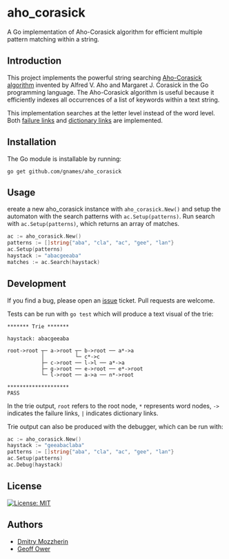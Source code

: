 # aho_corasick

A Go implementation of Aho-Corasick algorithm for efficient multiple pattern
matching within a string.

## Introduction

This project implements the powerful string searching [Aho-Corasick
algorithm](https://dl.acm.org/doi/10.1145/360825.360855) invented by Alfred V.
Aho and Margaret J. Corasick in the Go programming language. The Aho-Corasick
algorithm is useful because it efficiently indexes all occurrences of a list of
keywords within a text string.

This implementation searches at the letter level instead of the word level.
Both [failure links](https://www.youtube.com/watch?v=O7_w001f58c) and
[dictionary links](https://www.youtube.com/watch?v=OFKxWFew_L0) are
implemented.

## Installation

The Go module is installable by running:
```
go get github.com/gnames/aho_corasick
```

## Usage

ereate a new aho_corasick instance with `aho_corasick.New()` and setup the
automaton with the search patterns with `ac.Setup(patterns)`. Run search with
`ac.Setup(patterns)`, which returns an array of matches.

```go
ac := aho_corasick.New()
patterns := []string{"aba", "cla", "ac", "gee", "lan"}
ac.Setup(patterns)
haystack := "abacgeeaba"
matches := ac.Search(haystack)

```

## Development

If you find a bug, please open an
[issue](https://github.com/gnames/aho_corasick/issues) ticket. Pull requests
are welcome.

Tests can be run with `go test` which will produce a text visual of the trie:

```
******* Trie *******

haystack: abacgeeaba

root->root ┬─ a->root ┬─ b->root ── a*->a
           │          └─ c*->c
           ├─ c->root ── l->l ── a*->a
           ├─ g->root ── e->root ── e*->root
           └─ l->root ── a->a ── n*->root

********************
PASS
```

In the trie output, `root` refers to the root node, `*` represents word nodes,
`->` indicates the failure links, `|` indicates dictionary links.


Trie output can also be produced with the debugger, which can be run with:

```go
ac := aho_corasick.New()
haystack := "geeabaclaba"
patterns := []string{"aba", "cla", "ac", "gee", "lan"}
ac.Setup(patterns)
ac.Debug(haystack)
```


## License

[![License: MIT](https://img.shields.io/badge/License-MIT-yellow.svg)](https://opensource.org/licenses/MIT)

## Authors


* [Dmitry Mozzherin]
* [Geoff Ower]

[Dmitry Mozzherin]: https://github.com/dimus
[Geoff Ower]: https://github.com/gdower
